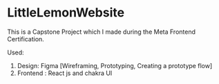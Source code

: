 # LittleLemonWebsite

This is a Capstone Project which I made during the Meta Frontend Certification.


Used:
1. Design: Figma [Wireframing, Prototyping, Creating a prototype flow]
2. Frontend : React js and chakra UI
